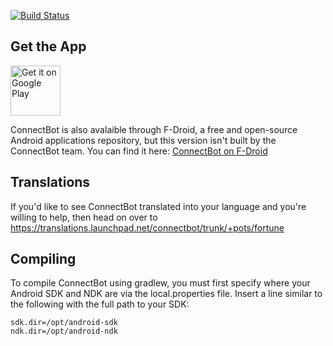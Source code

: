 [![Build Status](https://travis-ci.org/connectbot/connectbot.svg?branch=master)](
https://travis-ci.org/connectbot/connectbot)

Get the App
----------------

<a href="https://play.google.com/store/apps/details?id=org.connectbot" target="_blank">
<img src="https://play.google.com/intl/en_us/badges/images/generic/en-play-badge.png" alt="Get it on Google Play" height="80"/></a>

ConnectBot is also avalaible through F-Droid, a free and open-source Android applications repository, but this version isn't built by the ConnectBot team. You can find it here: [ConnectBot on F-Droid](https://f-droid.org/repository/browse/?fdid=org.connectbot)

Translations
----------------

If you'd like to see ConnectBot translated into your language and you're
willing to help, then head on over to
https://translations.launchpad.net/connectbot/trunk/+pots/fortune


Compiling
----------------

To compile ConnectBot using gradlew, you must first specify where your
Android SDK and NDK are via the local.properties file. Insert a line
similar to the following with the full path to your SDK:

```
sdk.dir=/opt/android-sdk
ndk.dir=/opt/android-ndk
```
